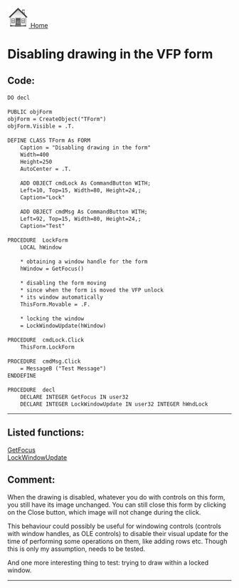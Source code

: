 [<img src="../images/home.png"> Home ](https://github.com/VFPX/Win32API)  

# Disabling drawing in the VFP form

## Code:
```foxpro  
DO decl

PUBLIC objForm
objForm = CreateObject("TForm")
objForm.Visible = .T.

DEFINE CLASS TForm As FORM
	Caption = "Disabling drawing in the form"
	Width=400
	Height=250
	AutoCenter = .T.

	ADD OBJECT cmdLock As CommandButton WITH;
	Left=10, Top=15, Width=80, Height=24,;
	Caption="Lock"

	ADD OBJECT cmdMsg As CommandButton WITH;
	Left=92, Top=15, Width=80, Height=24,;
	Caption="Test"

PROCEDURE  LockForm
	LOCAL hWindow

	* obtaining a window handle for the form
	hWindow = GetFocus()

	* disabling the form moving
	* since when the form is moved the VFP unlock
	* its window automatically
	ThisForm.Movable = .F.

	* locking the window
	= LockWindowUpdate(hWindow)

PROCEDURE  cmdLock.Click
	ThisForm.LockForm

PROCEDURE  cmdMsg.Click
	= MessageB ("Test Message")
ENDDEFINE

PROCEDURE  decl
	DECLARE INTEGER GetFocus IN user32
	DECLARE INTEGER LockWindowUpdate IN user32 INTEGER hWndLock  
```  
***  


## Listed functions:
[GetFocus](../libraries/user32/GetFocus.md)  
[LockWindowUpdate](../libraries/user32/LockWindowUpdate.md)  

## Comment:
When the drawing is disabled, whatever you do with controls on this form, you still have its image unchanged. You can still close this form by clicking on the Close button, which image will not change during the click.  
  
This behaviour could possibly be useful for windowing controls (controls with window handles, as OLE controls) to disable their visual update for the time of performing some operations on them, like adding rows etc. Though this is only my assumption, needs to be tested.  
  
And one more interesting thing to test: trying to draw within a locked window.  
  
***  

